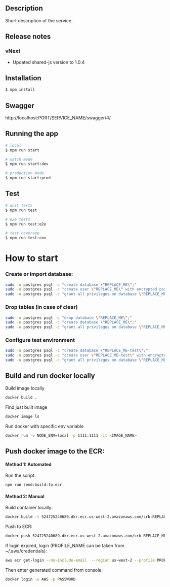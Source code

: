 ## Description

Short description of the service.

## Release notes
### vNext
* Updated shared-js version to 1.0.4

## Installation

```bash
$ npm install
```

## Swagger
http://localhost:PORT/SERVICE_NAME/swagger/#/

## Running the app

```bash
# local
$ npm run start

# watch mode
$ npm run start:dev

# production mode
$ npm run start:prod
```

## Test

```bash
# unit tests
$ npm run test

# e2e tests
$ npm run test:e2e

# test coverage
$ npm run test:cov
```

# How to start

### Create or import database:
```bash
sudo -u postgres psql -c "create database \"REPLACE_ME\";"
sudo -u postgres psql -c "create user \"REPLACE_ME\" with encrypted password 'REPLACE_ME';"
sudo -u postgres psql -c "grant all privileges on database \"REPLACE_ME\" to \"REPLACE_ME\";"
```

### Drop tables (in case of clear)
```bash
sudo -u postgres psql -c "drop database \"REPLACE_ME\";"
sudo -u postgres psql -c "create database \"REPLACE_ME\";"
sudo -u postgres psql -c "grant all privileges on database \"REPLACE_ME\" to \"REPLACE_ME\";"
```

### Configure test environment
```bash
sudo -u postgres psql -c "create database \"REPLACE_ME-test\";"
sudo -u postgres psql -c "create user \"REPLACE_ME-test\" with encrypted password 'REPLACE_ME-test';"
sudo -u postgres psql -c "grant all privileges on database \"REPLACE_ME-test\" to \"REPLACE_ME-test\";"
```

## Build and run docker locally
Build image locally
```bash
docker build .
```
Find just built image
```bash
docker image ls
```
Run docker with specific env variable
```bash
docker run -e NODE_ENV=local -p 1111:1111 -it <IMAGE_NAME>
```

## Push docker image to the ECR:
#### Method 1: Automated
Run the script:
```bash
npm run send:build:to:ecr
```

#### Method 2: Manual
Build container locally:
```bash
docker build -t 524725240689.dkr.ecr.us-west-2.amazonaws.com/crb-REPLACE_ME-service:latest .
```
Push to ECR:
```bash
docker push 524725240689.dkr.ecr.us-west-2.amazonaws.com/crb-REPLACE_ME-service:latest
```
If login expired, login (PROFILE_NAME can be taken from ~/.aws/credentials):
```bash
aws ecr get-login --no-include-email  --region us-west-2 --profile PROFILE_NAME
```
Then enter generated command from console:
```bash
docker login -u AWS -p PASSWORD
```

